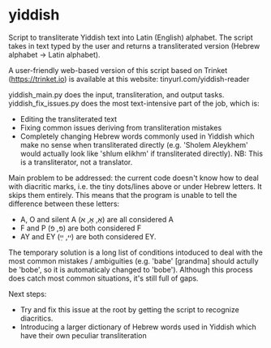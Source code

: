 # yiddish
Script to transliterate Yiddish text into Latin (English) alphabet.
The script takes in text typed by the user and returns a transliterated version (Hebrew alphabet -> Latin alphabet).

A user-friendly web-based version of this script based on Trinket (https://trinket.io) is available at this website: tinyurl.com/yiddish-reader

yiddish_main.py does the input, transliteration, and output tasks.
yiddish_fix_issues.py does the most text-intensive part of the job, which is:
- Editing the transliterated text
- Fixing common issues deriving from transliteration mistakes
- Completely changing Hebrew words commonly used in Yiddish which make no sense when transliterated directly (e.g. 'Sholem Aleykhem' would actually look like 'shlum elikhm' if transliterated directly).
NB: This is a transliterator, not a translator. 

Main problem to be addressed: the current code doesn't know how to deal with diacritic marks, i.e. the tiny dots/lines above or under Hebrew letters. It skips them entirely.
This means that the program is unable to tell the difference between these letters:
- A, O and silent A (אַ, אָ, א) are all considered A
- F and P (פּ, פֿ) are both considered F
- AY and EY (יי, ײַ) are both considered EY.

The temporary solution is a long list of conditions intoduced to deal with the most common mistakes / ambiguities (e.g. 'babe' [grandma] should actully be 'bobe', so it is automaticaly changed to 'bobe').
Although this process does catch most common situations, it's still full of gaps.

Next steps:
- Try and fix this issue at the root by getting the script to recognize diacritics.
- Introducing a larger dictionary of Hebrew words used in Yiddish which have their own peculiar transliteration
